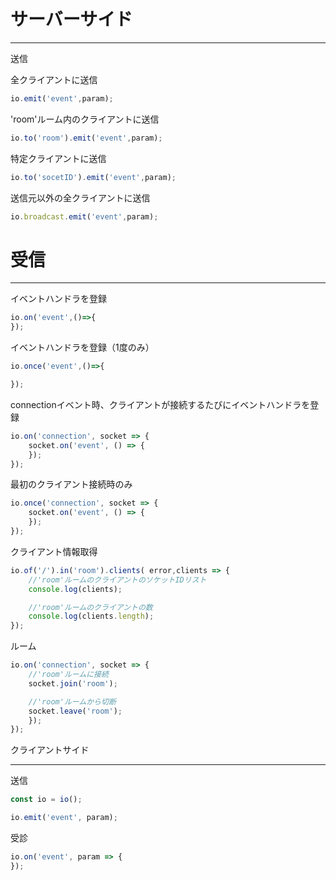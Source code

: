 # サーバーサイド


______________________________________________________________________


送信


全クライアントに送信
```javascript
io.emit('event',param);
```

'room'ルーム内のクライアントに送信
```javascript
io.to('room').emit('event',param);
```

特定クライアントに送信
```javascript
io.to('socetID').emit('event',param);
```

送信元以外の全クライアントに送信


```javascript
io.broadcast.emit('event',param);
```

# 受信

______________________________________________________________________


イベントハンドラを登録


```javascript
io.on('event',()=>{
});
```


イベントハンドラを登録（1度のみ）


```javascript
io.once('event',()=>{

});
```

connectionイベント時、クライアントが接続するたびにイベントハンドラを登録


```javascript
io.on('connection', socket => {
    socket.on('event', () => {
    });
});
```

最初のクライアント接続時のみ


```javascript
io.once('connection', socket => {
    socket.on('event', () => {
    });
});
```

クライアント情報取得


```javascript
io.of('/').in('room').clients( error,clients => {
    //'room'ルームのクライアントのソケットIDリスト
    console.log(clients); 

    //'room'ルームのクライアントの数
    console.log(clients.length); 
}); 
```


ルーム


```javascript
io.on('connection', socket => {
    //'room'ルームに接続
    socket.join('room');

    //'room'ルームから切断
    socket.leave('room');
    });
});
```

クライアントサイド

________________________________________________________________


送信

```javascript
const io = io();

io.emit('event', param);
```

受診


```javascript
io.on('event', param => {
});
```
```javascript
```
```javascript
```
































